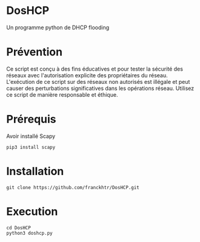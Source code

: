 # DosHCP
Un programme python de DHCP flooding

# Prévention
Ce script est conçu à des fins éducatives et pour tester la sécurité des réseaux avec l'autorisation explicite des propriétaires du réseau. L'exécution de ce script sur des réseaux non autorisés est illégale et peut causer des perturbations significatives dans les opérations réseau. Utilisez ce script de manière responsable et éthique.

# Prérequis
Avoir installé Scapy
    
    pip3 install scapy

# Installation

    git clone https://github.com/franckhtr/DosHCP.git

# Execution

    cd DosHCP
    python3 doshcp.py
